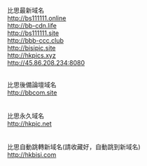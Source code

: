 比思最新域名<br>
http://bs111111.online<br>
http://bb-cdn.life<br>
http://bs111111.site<br>
http://bbb-ccc.club<br>
http://bisipic.site<br>
http://hkpics.xyz<br>
http://45.86.208.234:8080<br>
<br>

比思後備論壇域名 <br>
http://bbcom.site<br>
<br>
<br>
比思永久域名<br>
http://hkpic.net<br>
<br>
<br>
比思自動跳轉新域名(請收藏好，自動跳到新域名)<br>
http://hkbisi.com<br>
